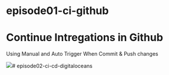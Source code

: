 # episode01-ci-github

<h1>Continue Intregations in Github</h1>

Using Manual and Auto Trigger When Commit & Push changes

<img src="https://i2.paste.pics/059c43bf111bc56c06749f0a728d2518.png?trs=45cd13f6f39cd6e7b98cc769e075a8c7c9b11e17423e61560b236df2366bb980"># episode02-ci-cd-digitaloceans
